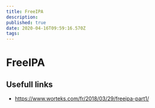 ```yaml
---
title: FreeIPA
description: 
published: true
date: 2020-04-16T09:59:16.570Z
tags: 
---
```


# FreeIPA

## Usefull links

* https://www.worteks.com/fr/2018/03/29/freeipa-part1/